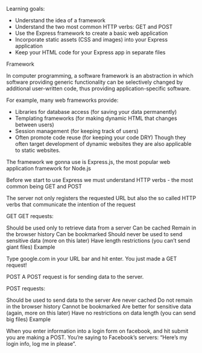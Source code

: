 Learning goals:

- Understand the idea of a framework
- Understand the two most common HTTP verbs: GET and POST
- Use the Express framework to create a basic web application
- Incorporate static assets (CSS and images) into your Express application
- Keep your HTML code for your Express app in separate files

Framework 

In computer programming, a software framework is an abstraction in which software providing generic functionality can be selectively changed by additional user-written code, thus providing application-specific software. 


For example, many web frameworks provide:

- Libraries for database access (for saving your data permanently)
- Templating frameworks (for making dynamic HTML that changes between users)
- Session management (for keeping track of users)
- Often promote code reuse (for keeping your code DRY)
Though they often target development of dynamic websites they are also applicable to static websites.


The framework we gonna use is Express.js, the most popular web application framework for Node.js


Before we start to use Express we must understand HTTP verbs - the most common being GET and POST

The server not only registers the requested URL but also the so called HTTP verbs that communicate 
the intention of the request 

GET
GET requests:

Should be used only to retrieve data from a server
Can be cached
Remain in the browser history
Can be bookmarked
Should never be used to send sensitive data (more on this later)
Have length restrictions (you can’t send giant files)
Example

Type google.com in your URL bar and hit enter. You just made a GET request!

POST
A POST request is for sending data to the server.

POST requests:

Should be used to send data to the server
Are never cached
Do not remain in the browser history
Cannot be bookmarked
Are better for sensitive data (again, more on this later)
Have no restrictions on data length (you can send big files)
Example

When you enter information into a login form on facebook, and hit submit you are making a POST. You’re saying to Facebook’s servers: “Here’s my login info, log me in please”.